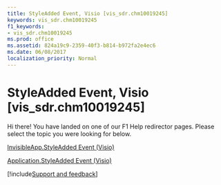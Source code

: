 ```yaml
---
title: StyleAdded Event, Visio [vis_sdr.chm10019245]
keywords: vis_sdr.chm10019245
f1_keywords:
- vis_sdr.chm10019245
ms.prod: office
ms.assetid: 824a19c9-2359-40f3-b814-b972fa2e4ec6
ms.date: 06/08/2017
localization_priority: Normal
---
```



# StyleAdded Event, Visio [vis_sdr.chm10019245]

Hi there! You have landed on one of our F1 Help redirector pages. Please select the topic you were looking for below.

[InvisibleApp.StyleAdded Event (Visio)](https://msdn.microsoft.com/library/b45dadaa-6d7b-a320-76fb-d66e2b1d5e6a%28Office.15%29.aspx)

[Application.StyleAdded Event (Visio)](https://msdn.microsoft.com/library/a966cbc6-529e-5525-5fc2-ed9cd3250dfa%28Office.15%29.aspx)

[!include[Support and feedback](~/includes/feedback-boilerplate.md)]